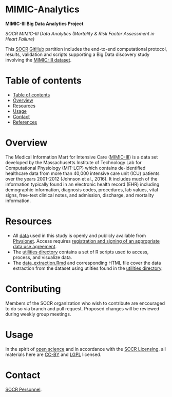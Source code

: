 # MIMIC-Analytics

**MIMIC-III Big Data Analytics Project**

*SOCR MIMIC-III Data Analytics (Mortality & Risk Factor Assessment in Heart Failure)*

This [SOCR](http://socr.umich.edu/) [GitHub](https://github.com/SOCR) partition includes the end-to-end computational protocol, results,
validation and scripts supporting a Big Data discovery study involving the [MIMIC-III dataset](https://mimic.physionet.org/).

Table of contents
=================

<!--ts-->
   * [Table of contents](#table-of-contents)
   * [Overview](#overview)
   * [Resources](#resources)
   * [Usage](#usage)
   * [Contact](#contact)
   * [References](#references)
<!--te-->


Overview
========

The Medical Information Mart for Intensive Care ([MIMIC-III](https://mimic.physionet.org/)) is a data set developed by the Massachusetts Institute of Technology Lab for Computational Physiology (MIT-LCP) which contains de-identified healthcare data from more than 40,000 intensive care unit (ICU) patients over the years 2001-2012 (Johnson et al., 2016). It includes much of the information typically found in an electronic health record (EHR) including demographic information, diagnosis codes, procedures, lab values, vital signs, free-text clinical notes, and admission, discharge, and mortality information.

Resources
=========

* All [data](https://github.com/SOCR/MIMIC_Analytics/data) used in this study is openly and publicly available from [Physionet](https://mimic.physionet.org/). Access requires [registration and signing of an appropriate data use agreement](https://mimic.physionet.org/gettingstarted/access/).
* The [utilities directory](https://github.com/SOCR/MIMIC_Analytics/utilities) contains a set of R scripts used to access, process, and visualize data.
* The [data_extraction.Rmd](https://github.com/SOCR/MIMIC-Analytics/blob/master/data_extraction.Rmd) and corresponding HTML file cover the data extraction from the dataset using utilties found in the [utilities directory](https://github.com/SOCR/MIMIC_Analytics/utilities).

Contributing
============

Members of the SOCR organization who wish to contribute are encouraged to do so via branch and pull request. Proposed changes will be reviewed during weekly group meetings.

Usage
=====

In the spirit of [open science](https://en.wikipedia.org/wiki/Open_science) and in accordance with the [SOCR Licensing](http://socr.umich.edu/html/SOCR_CitingLicense.html), all materials here are [CC-BY](https://creativecommons.org/licenses/) and [LGPL](https://opensource.org/licenses/lgpl-license) licensed.  


Contact
=======

[SOCR Personnel](http://www.socr.umich.edu/people/).
